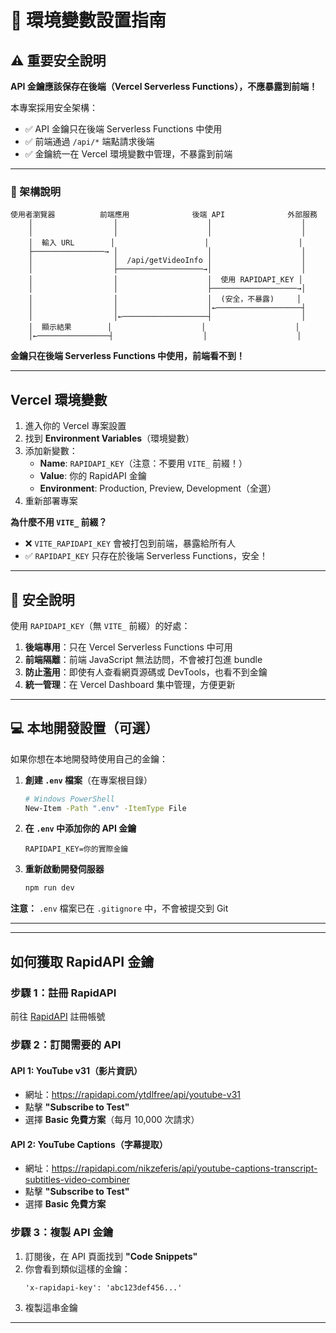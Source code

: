 # 🔑 環境變數設置指南

## ⚠️ 重要安全說明

**API 金鑰應該保存在後端（Vercel Serverless Functions），不應暴露到前端！**

本專案採用安全架構：
- ✅ API 金鑰只在後端 Serverless Functions 中使用
- ✅ 前端通過 `/api/*` 端點請求後端
- ✅ 金鑰統一在 Vercel 環境變數中管理，不暴露到前端

---

### 🎯 架構說明

```
使用者瀏覽器          前端應用              後端 API              外部服務
    │                  │                    │                    │
    │                  │                    │                    │
    │  輸入 URL        │                    │                    │
    ├────────────────→ │                    │                    │
    │                  │  /api/getVideoInfo │                    │
    │                  ├───────────────────→│                    │
    │                  │                    │  使用 RAPIDAPI_KEY │
    │                  │                    ├───────────────────→│
    │                  │                    │  (安全，不暴露)     │
    │                  │                    │←───────────────────┤
    │                  │←───────────────────┤                    │
    │  顯示結果        │                    │                    │
    │←────────────────┤                    │                    │
```

**金鑰只在後端 Serverless Functions 中使用，前端看不到！**

---

## Vercel 環境變數

1. 進入你的 Vercel 專案設置
2. 找到 **Environment Variables**（環境變數）
3. 添加新變數：
   - **Name**: `RAPIDAPI_KEY`（注意：不要用 `VITE_` 前綴！）
   - **Value**: 你的 RapidAPI 金鑰
   - **Environment**: Production, Preview, Development（全選）
4. 重新部署專案

**為什麼不用 `VITE_` 前綴？**
- ❌ `VITE_RAPIDAPI_KEY` 會被打包到前端，暴露給所有人
- ✅ `RAPIDAPI_KEY` 只存在於後端 Serverless Functions，安全！

---

## 🔐 安全說明

使用 `RAPIDAPI_KEY`（無 `VITE_` 前綴）的好處：

1. **後端專用**：只在 Vercel Serverless Functions 中可用
2. **前端隔離**：前端 JavaScript 無法訪問，不會被打包進 bundle
3. **防止濫用**：即使有人查看網頁源碼或 DevTools，也看不到金鑰
4. **統一管理**：在 Vercel Dashboard 集中管理，方便更新

---

## 💻 本地開發設置（可選）

如果你想在本地開發時使用自己的金鑰：

1. **創建 `.env` 檔案**（在專案根目錄）
   ```bash
   # Windows PowerShell
   New-Item -Path ".env" -ItemType File
   ```

2. **在 `.env` 中添加你的 API 金鑰**
   ```env
   RAPIDAPI_KEY=你的實際金鑰
   ```

3. **重新啟動開發伺服器**
   ```bash
   npm run dev
   ```

**注意：** `.env` 檔案已在 `.gitignore` 中，不會被提交到 Git

---

---

## 如何獲取 RapidAPI 金鑰

### 步驟 1：註冊 RapidAPI
前往 [RapidAPI](https://rapidapi.com/) 註冊帳號

### 步驟 2：訂閱需要的 API

#### API 1: YouTube v31（影片資訊）
- 網址：https://rapidapi.com/ytdlfree/api/youtube-v31
- 點擊 **"Subscribe to Test"**
- 選擇 **Basic 免費方案**（每月 10,000 次請求）

#### API 2: YouTube Captions（字幕提取）
- 網址：https://rapidapi.com/nikzeferis/api/youtube-captions-transcript-subtitles-video-combiner
- 點擊 **"Subscribe to Test"**
- 選擇 **Basic 免費方案**

### 步驟 3：複製 API 金鑰
1. 訂閱後，在 API 頁面找到 **"Code Snippets"**
2. 你會看到類似這樣的金鑰：
   ```
   'x-rapidapi-key': 'abc123def456...'
   ```
3. 複製這串金鑰

---



